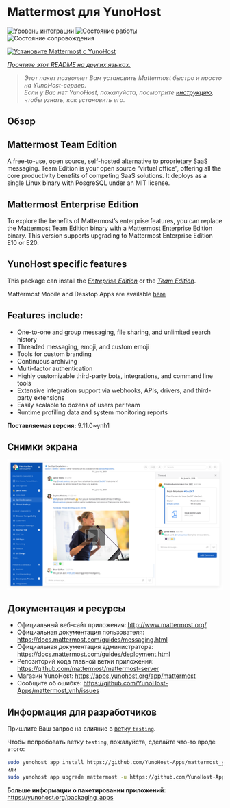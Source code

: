 <!--
Важно: этот README был автоматически сгенерирован <https://github.com/YunoHost/apps/tree/master/tools/readme_generator>
Он НЕ ДОЛЖЕН редактироваться вручную.
-->

# Mattermost для YunoHost

[![Уровень интеграции](https://dash.yunohost.org/integration/mattermost.svg)](https://ci-apps.yunohost.org/ci/apps/mattermost/) ![Состояние работы](https://ci-apps.yunohost.org/ci/badges/mattermost.status.svg) ![Состояние сопровождения](https://ci-apps.yunohost.org/ci/badges/mattermost.maintain.svg)

[![Установите Mattermost с YunoHost](https://install-app.yunohost.org/install-with-yunohost.svg)](https://install-app.yunohost.org/?app=mattermost)

*[Прочтите этот README на других языках.](./ALL_README.md)*

> *Этот пакет позволяет Вам установить Mattermost быстро и просто на YunoHost-сервер.*  
> *Если у Вас нет YunoHost, пожалуйста, посмотрите [инструкцию](https://yunohost.org/install), чтобы узнать, как установить его.*

## Обзор

## Mattermost Team Edition

A free-to-use, open source, self-hosted alternative to proprietary SaaS messaging. Team Edition is your open source “virtual office”, offering all the core productivity benefits of competing SaaS solutions. It deploys as a single Linux binary with PosgreSQL under an MIT license.

## Mattermost Enterprise Edition

To explore the benefits of Mattermost’s enterprise features, you can replace the Mattermost Team Edition binary with a Mattermost Enterprise Edition binary. This version supports upgrading to Mattermost Enterprise Edition E10 or E20.

## YunoHost specific features

This package can install the [*Entreprise Edition*](https://docs.mattermost.com/overview/product.html#mattermost-enterprise-edition) or the [*Team Edition*](https://docs.mattermost.com/overview/product.html#mattermost-team-edition).

Mattermost Mobile and Desktop Apps are available [here](https://mattermost.com/download/)

## Features include:

- One-to-one and group messaging, file sharing, and unlimited search history
- Threaded messaging, emoji, and custom emoji
- Tools for custom branding
- Continuous archiving
- Multi-factor authentication
- Highly customizable third-party bots, integrations, and command line tools
- Extensive integration support via webhooks, APIs, drivers, and third-party extensions
- Easily scalable to dozens of users per team
- Runtime profiling data and system monitoring reports


**Поставляемая версия:** 9.11.0~ynh1

## Снимки экрана

![Снимок экрана Mattermost](./doc/screenshots/screenshot.png)

## Документация и ресурсы

- Официальный веб-сайт приложения: <http://www.mattermost.org/>
- Официальная документация пользователя: <https://docs.mattermost.com/guides/messaging.html>
- Официальная документация администратора: <https://docs.mattermost.com/guides/deployment.html>
- Репозиторий кода главной ветки приложения: <https://github.com/mattermost/mattermost-server>
- Магазин YunoHost: <https://apps.yunohost.org/app/mattermost>
- Сообщите об ошибке: <https://github.com/YunoHost-Apps/mattermost_ynh/issues>

## Информация для разработчиков

Пришлите Ваш запрос на слияние в [ветку `testing`](https://github.com/YunoHost-Apps/mattermost_ynh/tree/testing).

Чтобы попробовать ветку `testing`, пожалуйста, сделайте что-то вроде этого:

```bash
sudo yunohost app install https://github.com/YunoHost-Apps/mattermost_ynh/tree/testing --debug
или
sudo yunohost app upgrade mattermost -u https://github.com/YunoHost-Apps/mattermost_ynh/tree/testing --debug
```

**Больше информации о пакетировании приложений:** <https://yunohost.org/packaging_apps>
